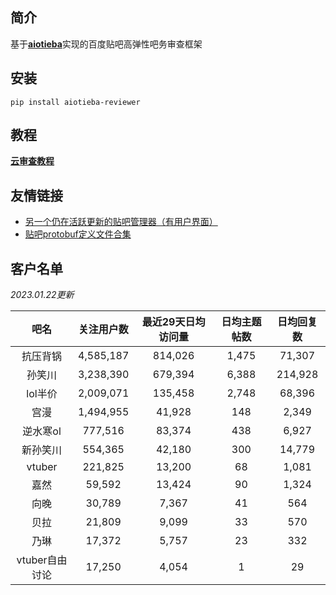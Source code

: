 ## 简介

基于[**aiotieba**](https://github.com/Starry-OvO/aiotieba)实现的百度贴吧高弹性吧务审查框架

## 安装

```shell
pip install aiotieba-reviewer
```

## 教程

[**云审查教程**](tutorial/reviewer.md)

## 友情链接

+ [另一个仍在活跃更新的贴吧管理器（有用户界面）](https://github.com/dog194/TiebaManager)
+ [贴吧protobuf定义文件合集](https://github.com/n0099/tbclient.protobuf)

## 客户名单

*2023.01.22更新*

|      吧名      | 关注用户数 | 最近29天日均访问量 | 日均主题帖数 | 日均回复数 |
| :------------: | :--------: | :----------------: | :----------: | :--------: |
|    抗压背锅    | 4,585,187  |      814,026       |    1,475     |   71,307   |
|     孙笑川     | 3,238,390  |      679,394       |    6,388     |  214,928   |
|    lol半价     | 2,009,071  |      135,458       |    2,748     |   68,396   |
|      宫漫      | 1,494,955  |       41,928       |     148      |   2,349    |
|    逆水寒ol    |  777,516   |       83,374       |     438      |   6,927    |
|    新孙笑川    |  554,365   |       42,180       |     300      |   14,779   |
|     vtuber     |  221,825   |       13,200       |      68      |   1,081    |
|      嘉然      |   59,592   |       13,424       |      90      |   1,324    |
|      向晚      |   30,789   |       7,367        |      41      |    564     |
|      贝拉      |   21,809   |       9,099        |      33      |    570     |
|      乃琳      |   17,372   |       5,757        |      23      |    332     |
| vtuber自由讨论 |   17,250   |       4,054        |      1       |     29     |
